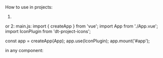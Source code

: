 How to use in projects:

1.

<template>
  <div>
    <!-- Basic usage -->
    <Icon name="user-01" category="Users" />

    <!-- With custom size -->
    <Icon name="cloud-01" category="weather" :size="32" />

  </div>
</template>

<script>
import { Icon } from 'dt-project-icons';

export default {
  components: {
    Icon
  }
}
</script>

or 2:
main.js:
import { createApp } from 'vue';
import App from './App.vue';
import IconPlugin from 'dt-project-icons';

const app = createApp(App);
app.use(IconPlugin);
app.mount('#app');

in any component:
<template>
<Icon name="user-01" category="Users" />
</template>
